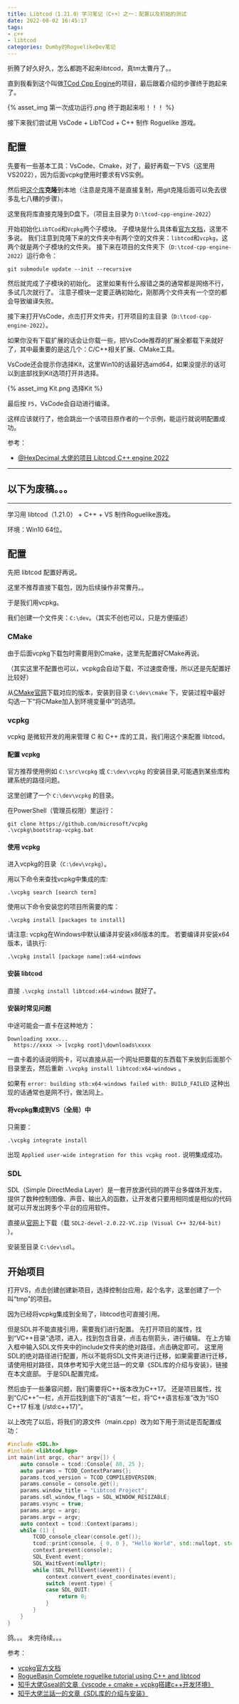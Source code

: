 ```yaml
---
title: Libtcod（1.21.0）学习笔记（C++）之一：配置以及初始的测试
date: 2022-08-02 16:45:17
tags:
- c++
- libtcod
categories: Dumby的RoguelikeDev笔记
---
```


折腾了好久好久，怎么都跑不起来libtcod，真tm太曹丹了。。

直到我看到这个叫做[TCod Cpp Engine](https://github.com/HexDecimal/tcod-cpp-engine-2022)的项目，最后跟着介绍的步骤终于跑起来了。

{% asset_img 第一次成功运行.png 终于跑起来啦！！！ %}

接下来我们尝试用 VsCode + LibTCod + C++ 制作 Roguelike 游戏。

<!--more-->

## 配置

先要有一些基本工具：VsCode、Cmake，对了，最好再载一下VS（这里用VS2022），因为后面vcpkg使用时要求有VS实例。

然后把[这个库](https://github.com/HexDecimal/tcod-cpp-engine-2022)**克隆**到本地（注意是克隆不是直接复制，用git克隆后面可以免去很多乱七八糟的步骤）。

这里我将库直接克隆到D盘下。（项目主目录为 ```D:\tcod-cpp-engine-2022```）

开始初始化```LibTCod```和```Vcpkg```两个子模块。
子模块是什么具体看[官方文档](https://git-scm.com/book/en/v2/Git-Tools-Submodules)，这里不多说。
我们注意到克隆下来的文件夹中有两个空的文件夹：```libtcod```和```vcpkg```，这两个就是两个子模块的文件夹。
接下来在项目的文件夹下（```D:\tcod-cpp-engine-2022```）运行命令：

```
git submodule update --init --recursive
```

然后就完成了子模块的初始化。
这里如果有什么报错之类的通常都是网络不行，多试几次就行了。
注意子模块一定要正确初始化，刚那两个文件夹有一个空的都会导致编译失败。

接下来打开VsCode，点击打开文件夹，打开项目的主目录（```D:\tcod-cpp-engine-2022```）。

如果你没有下载扩展的话会让你载一些，把VsCode推荐的扩展全都载下来就好了，其中最重要的是这几个：C/C++相关扩展、CMake工具。

VsCode还会提示你选择Kit，这里Win10的话最好选amd64，如果没提示的话可以到底部找到Kit选项打开并选择。

{% asset_img Kit.png 选择Kit %}

最后按 ```F5```，VsCode会自动进行编译。

这样应该就行了，他会跳出一个该项目原作者的一个示例，能运行就说明配置成功。

参考：
- [@HexDecimal 大佬的项目 Libtcod C++ engine 2022](https://github.com/HexDecimal/tcod-cpp-engine-2022)


















---

## 以下为废稿。。。

---


学习用 libtcod（1.21.0） + C++ + VS 制作Roguelike游戏。

环境：Win10 64位。

## 配置

先把 libtcod 配置好再说。

这里不推荐直接下载包，因为后续操作非常曹丹。。

于是我们用vcpkg。

我们创建一个文件夹：```C:\dev```。（其实不创也可以，只是方便描述）

### CMake

由于后面vcpkg下载包时需要用到Cmake，这里先配置好CMake再说。

（其实这里不配置也可以，vcpkg会自动下载，不过速度奇慢，所以还是先配置好比较好）

从[CMake官网](https://cmake.org/)下载对应的版本，安装到目录 ```C:\dev\cmake``` 下，安装过程中最好勾选一下“将CMake加入到环境变量中”的选项。

### vcpkg

vcpkg 是微软开发的用来管理 C 和 C++ 库的工具，我们用这个来配置 libtcod。

#### 配置 vcpkg

官方推荐使用例如 ```C:\src\vcpkg``` 或 ```C:\dev\vcpkg``` 的安装目录,可能遇到某些库构建系统的路径问题。

这里创建了一个 ```C:\dev\vcpkg``` 的目录。

在PowerShell（管理员权限）里运行：

```
git clone https://github.com/microsoft/vcpkg
.\vcpkg\bootstrap-vcpkg.bat
```

#### 使用 vcpkg

进入vcpkg的目录（```C:\dev\vcpkg```）。

用以下命令来查找vcpkg中集成的库:

```
.\vcpkg search [search term]
```

使用以下命令安装您的项目所需要的库：

```
.\vcpkg install [packages to install]
```

请注意: vcpkg在Windows中默认编译并安装x86版本的库。 若要编译并安装x64版本，请执行:

```
.\vcpkg install [package name]:x64-windows
```

#### 安装 libtcod

直接 ```.\vcpkg install libtcod:x64-windows``` 就好了。

#### 安装时常见问题

中途可能会一直卡在这种地方：

```
Downloading xxxx...
  https://xxxx -> [vcpkg root]\downloads\xxxx
```
一直卡着的话说明网卡，可以直接从前一个网址把要载的东西载下来放到后面那个目录里去，然后重新 ```.\vcpkg install libtcod:x64-windows``` 。

如果有 ```error: building stb:x64-windows failed with: BUILD_FAILED``` 这种出现的话通常也是网不行，做法同上。

#### 将vcpkg集成到VS（全局）中

只需要：
```
.\vcpkg integrate install
```

出现 ```Applied user-wide integration for this vcpkg root.``` 说明集成成功。

### SDL

SDL（Simple DirectMedia Layer）是一套开放源代码的跨平台多媒体开发库，提供了数种控制图像、声音、输出入的函数，让开发者只要用相同或是相似的代码就可以开发出跨多个平台的应用软件。

直接从[官网](https://www.libsdl.org/download-2.0.php)上下载（载 ```SDL2-devel-2.0.22-VC.zip (Visual C++ 32/64-bit)``` ）。

安装至目录 ```C:\dev\sdl```。

## 开始项目

打开VS，点击创建创建新项目，选择控制台应用，起个名字，这里创建了一个叫“tmp”的项目。

因为已经将vcpkg集成到全局了，libtcod也可直接引用。

但是SDL并不能直接引用，需要我们进行配置。
先打开项目的属性，找到“VC++目录”选项，进入，找到包含目录，点击右侧箭头，进行编辑。
在上方输入框中输入SDL文件夹中的include文件夹的绝对路径，点击确定即可。
这里用SDL的绝对路径进行配置，所以不能将SDL文件夹进行迁移，如果需要进行迁移，请使用相对路径，具体参考知乎大佬兰話一的文章《SDL库的介绍与安装》，链接在本文底部。
于是SDL配置完成。

然后由于一些兼容问题，我们需要将C++版本改为C++17。
还是项目属性，找到“C/C++”一栏，点开后找到底下的“语言”一栏，将“C++语言标准”改为“ISO C++17 标准 (/std:c++17)”。

以上改完了以后，将我们的源文件（main.cpp）改为如下用于测试是否配置成功：

```cpp
#include <SDL.h>
#include <libtcod.hpp>
int main(int argc, char* argv[]) {
    auto console = tcod::Console{ 80, 25 };
    auto params = TCOD_ContextParams{};
    params.tcod_version = TCOD_COMPILEDVERSION;
    params.console = console.get();
    params.window_title = "Libtcod Project";
    params.sdl_window_flags = SDL_WINDOW_RESIZABLE;
    params.vsync = true;
    params.argc = argc;
    params.argv = argv;
    auto context = tcod::Context(params);
    while (1) {
        TCOD_console_clear(console.get());
        tcod::print(console, { 0, 0 }, "Hello World", std::nullopt, std::nullopt);
        context.present(console);
        SDL_Event event;
        SDL_WaitEvent(nullptr);
        while (SDL_PollEvent(&event)) {
            context.convert_event_coordinates(event);
            switch (event.type) {
            case SDL_QUIT:
                return 0;
            }
        }
    }
}
```



鸽。。。
未完待续。。。



参考：
- [vcpkg官方文档](https://github.com/microsoft/vcpkg/blob/master/README_zh_CN.md#%E5%BF%AB%E9%80%9F%E5%BC%80%E5%A7%8B-windows)
- [RogueBasin Complete roguelike tutorial using C++ and libtcod](http://roguebasin.com/index.php/Complete_roguelike_tutorial_using_C%2B%2B_and_libtcod_-_part_1:_setting_up)
- [知乎大佬Gseal的文章《vscode + cmake + vcpkg搭建c++开发环境》](https://zhuanlan.zhihu.com/p/430835667)
- [知乎大佬兰話一的文章《SDL库的介绍与安装》](https://zhuanlan.zhihu.com/p/428302382)